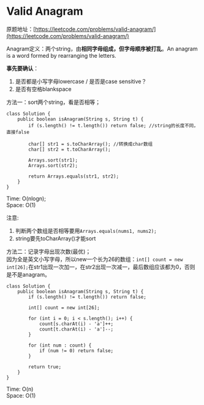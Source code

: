 # Valid Anagram

原题地址：[https://leetcode.com/problems/valid-anagram/](https://leetcode.com/problems/valid-anagram/)

Anagram定义：两个string，由**相同字母组成，但字母顺序被打乱**。An anagram is a word formed by rearranging the letters.

**事先要确认**：  
1. 是否都是小写字母lowercase / 是否是case sensitive？  
2. 是否有空格blankspace



方法一：sort两个string，看是否相等；

```text
class Solution {
    public boolean isAnagram(String s, String t) {
        if (s.length() != t.length()) return false; //string的长度不同，直接false         
    
        char[] str1 = s.toCharArray(); //转换成char数组
        char[] str2 = t.toCharArray();
    
        Arrays.sort(str1);  
        Arrays.sort(str2);
        
        return Arrays.equals(str1, str2); 
    }
}
```

Time: O\(nlogn\);      
Space: O\(1\) 

注意:  
1. 判断两个数组是否相等要用`Arrays.equals(nums1, nums2);`  
2. string要先toCharArray\(\)才能sort



方法二：记录字母出现次数\(最优\)；  
因为全是英文小写字母，所以new一个长为26的数组：`int[] count = new int[26];`在str1出现一次加一，在str2出现一次减一，最后数组应该都为0，否则是不是anagram。

```text
class Solution {
    public boolean isAnagram(String s, String t) {
        if (s.length() != t.length()) return false;
    
        int[] count = new int[26];
    
        for (int i = 0; i < s.length(); i++) {        
            count[s.charAt(i) - 'a']++;       
            count[t.charAt(i) - 'a']--;
        }
    
        for (int num : count) {
            if (num != 0) return false;
        }
    
        return true;
    }
}
```

Time: O\(n\)  
Space: O\(1\)



